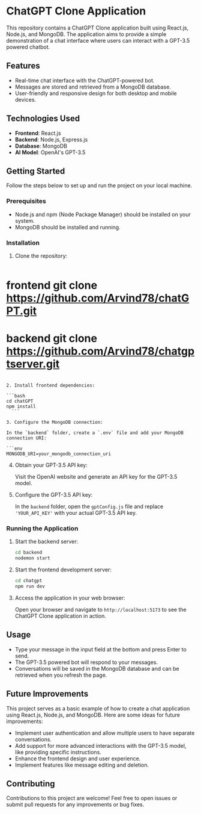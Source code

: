 # ChatGPT Clone Application

This repository contains a ChatGPT Clone application built using React.js, Node.js, and MongoDB. The application aims to provide a simple demonstration of a chat interface where users can interact with a GPT-3.5 powered chatbot.

## Features

- Real-time chat interface with the ChatGPT-powered bot.
- Messages are stored and retrieved from a MongoDB database.
- User-friendly and responsive design for both desktop and mobile devices.

## Technologies Used

- **Frontend**: React.js
- **Backend**: Node.js, Express.js
- **Database**: MongoDB
- **AI Model**: OpenAI's GPT-3.5

## Getting Started

Follow the steps below to set up and run the project on your local machine.

### Prerequisites

- Node.js and npm (Node Package Manager) should be installed on your system.
- MongoDB should be installed and running.

### Installation

1. Clone the repository:

   ```bash
  # frontend git clone https://github.com/Arvind78/chatGPT.git
  # backend git clone  https://github.com/Arvind78/chatgptserver.git
   ```

2. Install frontend dependencies:

   ```bash
   cd chatGPT
   npm install
     ```

3. Configure the MongoDB connection:
   
   In the `backend` folder, create a `.env` file and add your MongoDB connection URI:

   ```env
   MONGODB_URI=your_mongodb_connection_uri
   ```

4. Obtain your GPT-3.5 API key:

   Visit the OpenAI website and generate an API key for the GPT-3.5 model.

5. Configure the GPT-3.5 API key:

   In the `backend` folder, open the `gptConfig.js` file and replace `'YOUR_API_KEY'` with your actual GPT-3.5 API key.

### Running the Application

 
1. Start the backend server:

   ```bash
   cd backend
   nodemon start
   ```

2. Start the frontend development server:

   ```bash
   cd chatgpt
   npm run dev
   ```

3. Access the application in your web browser:

   Open your browser and navigate to `http://localhost:5173` to see the ChatGPT Clone application in action.

## Usage

- Type your message in the input field at the bottom and press Enter to send.
- The GPT-3.5 powered bot will respond to your messages.
- Conversations will be saved in the MongoDB database and can be retrieved when you refresh the page.

## Future Improvements

This project serves as a basic example of how to create a chat application using React.js, Node.js, and MongoDB. Here are some ideas for future improvements:

- Implement user authentication and allow multiple users to have separate conversations.
- Add support for more advanced interactions with the GPT-3.5 model, like providing specific instructions.
- Enhance the frontend design and user experience.
- Implement features like message editing and deletion.

## Contributing

Contributions to this project are welcome! Feel free to open issues or submit pull requests for any improvements or bug fixes.


